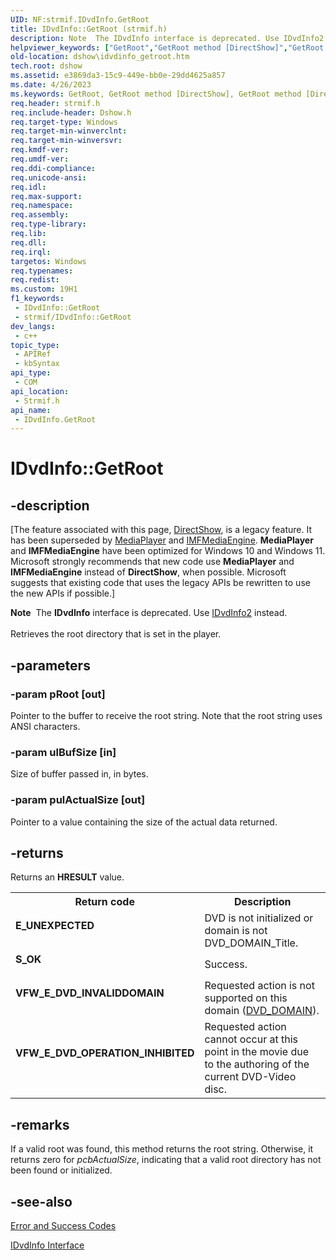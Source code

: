 ```yaml
---
UID: NF:strmif.IDvdInfo.GetRoot
title: IDvdInfo::GetRoot (strmif.h)
description: Note  The IDvdInfo interface is deprecated. Use IDvdInfo2 instead. Retrieves the root directory that is set in the player.
helpviewer_keywords: ["GetRoot","GetRoot method [DirectShow]","GetRoot method [DirectShow]","IDvdInfo interface","IDvdInfo interface [DirectShow]","GetRoot method","IDvdInfo.GetRoot","IDvdInfo::GetRoot","IDvdInfoGetRoot","dshow.idvdinfo_getroot","strmif/IDvdInfo::GetRoot"]
old-location: dshow\idvdinfo_getroot.htm
tech.root: dshow
ms.assetid: e3869da3-15c9-449e-bb0e-29dd4625a857
ms.date: 4/26/2023
ms.keywords: GetRoot, GetRoot method [DirectShow], GetRoot method [DirectShow],IDvdInfo interface, IDvdInfo interface [DirectShow],GetRoot method, IDvdInfo.GetRoot, IDvdInfo::GetRoot, IDvdInfoGetRoot, dshow.idvdinfo_getroot, strmif/IDvdInfo::GetRoot
req.header: strmif.h
req.include-header: Dshow.h
req.target-type: Windows
req.target-min-winverclnt: 
req.target-min-winversvr: 
req.kmdf-ver: 
req.umdf-ver: 
req.ddi-compliance: 
req.unicode-ansi: 
req.idl: 
req.max-support: 
req.namespace: 
req.assembly: 
req.type-library: 
req.lib: 
req.dll: 
req.irql: 
targetos: Windows
req.typenames: 
req.redist: 
ms.custom: 19H1
f1_keywords:
 - IDvdInfo::GetRoot
 - strmif/IDvdInfo::GetRoot
dev_langs:
 - c++
topic_type:
 - APIRef
 - kbSyntax
api_type:
 - COM
api_location:
 - Strmif.h
api_name:
 - IDvdInfo.GetRoot
---
```


# IDvdInfo::GetRoot


## -description

\[The feature associated with this page, [DirectShow](/windows/win32/directshow/directshow), is a legacy feature. It has been superseded by [MediaPlayer](/uwp/api/Windows.Media.Playback.MediaPlayer) and [IMFMediaEngine](/windows/win32/api/mfmediaengine/nn-mfmediaengine-imfmediaengine). **MediaPlayer** and **IMFMediaEngine** have been optimized for Windows 10 and Windows 11. Microsoft strongly recommends that new code use **MediaPlayer** and **IMFMediaEngine** instead of **DirectShow**, when possible. Microsoft suggests that existing code that uses the legacy APIs be rewritten to use the new APIs if possible.\]

<div class="alert"><b>Note</b>  The <b>IDvdInfo</b> interface is deprecated. Use <a href="/windows/desktop/api/strmif/nn-strmif-idvdinfo2">IDvdInfo2</a> instead.</div>
<div> </div>
Retrieves the root directory that is set in the player.

## -parameters

### -param pRoot [out]

Pointer to the buffer to receive the root string. Note that the root string uses ANSI characters.

### -param ulBufSize [in]

Size of buffer passed in, in bytes.

### -param pulActualSize [out]

Pointer to a value containing the size of the actual data returned.

## -returns

Returns an <b>HRESULT</b> value.

<table>
<tr>
<th>Return code</th>
<th>Description</th>
</tr>
<tr>
<td width="40%">
<dl>
<dt><b>E_UNEXPECTED</b></dt>
</dl>
</td>
<td width="60%">
DVD is not initialized or domain is not DVD_DOMAIN_Title.

</td>
</tr>
<tr>
<td width="40%">
<dl>
<dt><b>S_OK</b></dt>
</dl>
</td>
<td width="60%">
Success.

</td>
</tr>
<tr>
<td width="40%">
<dl>
<dt><b>VFW_E_DVD_INVALIDDOMAIN</b></dt>
</dl>
</td>
<td width="60%">
Requested action is not supported on this domain (<a href="/windows/desktop/api/strmif/ne-strmif-dvd_domain">DVD_DOMAIN</a>).

</td>
</tr>
<tr>
<td width="40%">
<dl>
<dt><b>VFW_E_DVD_OPERATION_INHIBITED</b></dt>
</dl>
</td>
<td width="60%">
Requested action cannot occur at this point in the movie due to the authoring of the current DVD-Video disc.

</td>
</tr>
</table>

## -remarks

If a valid root was found, this method returns the root string. Otherwise, it returns zero for <i>pcbActualSize</i>, indicating that a valid root directory has not been found or initialized.

## -see-also

<a href="/windows/desktop/DirectShow/error-and-success-codes">Error and Success Codes</a>



<a href="/windows/desktop/api/strmif/nn-strmif-idvdinfo">IDvdInfo Interface</a>